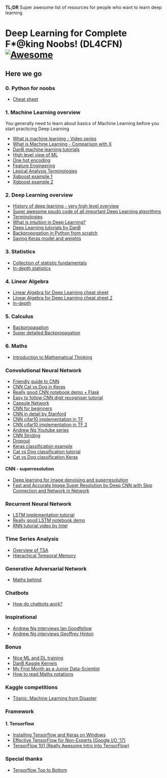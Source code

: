 **TL;DR** Super awesome list of resources for people who want to learn deep learning

# Deep Learning for Complete F*@king Noobs! (DL4CFN) [![Awesome](https://cdn.rawgit.com/sindresorhus/awesome/d7305f38d29fed78fa85652e3a63e154dd8e8829/media/badge.svg)](https://github.com/sindresorhus/awesome)

## Here we go

### 0. Python for noobs

- [Cheat sheet](http://datasciencefree.com/python.pdf)

### 1. Machine Learning overview

You generally need to learn about basics of Machine Learning before you start practicing Deep Learning

- [What is machine learning - Video series](https://classroom.udacity.com/courses/ud262/lessons/3625438937/concepts/6405791940923)
- [What is Machine Learning - Comparison with X](https://www.analyticsvidhya.com/blog/2015/06/machine-learning-basics/)
- [DanB machine learning tutorials](https://www.kaggle.com/learn/machine-learning)
- [High level view of ML](https://blog.dataiku.com/machine-learning-explained-algorithms-are-your-friend)
- [One hot encoding](https://hackernoon.com/what-is-one-hot-encoding-why-and-when-do-you-have-to-use-it-e3c6186d008f)
- [Feature Engineering](https://machinelearningmastery.com/discover-feature-engineering-how-to-engineer-features-and-how-to-get-good-at-it/
)
- [Lexical Analysis Terminologies](https://konghq.com/blog/a-guide-to-text-processing-and-machine-learning-api-terms/)
- [Xgboost example 1](https://machinelearningmastery.com/develop-first-xgboost-model-python-scikit-learn/)
- [Xgboost example 2](https://www.kaggle.com/datacanary/xgboost-example-python)

### 2. Deep Learning overview

- [History of deep learning - very high level overview](https://www.youtube.com/watch?v=n6XSDA3kfEw)
- [Super awesome psudo code of all important Deep Learning algorithms](https://www.analyticsvidhya.com/blog/2015/09/full-cheatsheet-machine-learning-algorithms/)
- [Terminologies](http://wiki.deeplearning.ai/Welcome)
- [What is intuition in Deep Learning?](https://medium.com/intuitionmachine/intuition-innovation-and-deep-learning-f20b9908d23c)
- [Deep Learning tutorials by DanB](https://www.kaggle.com/learn/deep-learning)
- [Backpropogation in Python from scratch](https://machinelearningmastery.com/implement-backpropagation-algorithm-scratch-python/)
- [Saving Keras model and weights](https://machinelearningmastery.com/save-load-keras-deep-learning-models/)

### 3. Statistics

- [Collection of statistic fundamentals](https://sites.google.com/a/case.edu/hpc-upgraded-cluster/home/important-notes-for-new-users/helpful-references/deep-learning/basic-statistics-for-deep-learning)
- [In-depth statistics](https://www.khanacademy.org/math/statistics-probability)

### 4. Linear Algebra
- [Linear Algebra for Deep Learning cheat sheet](https://towardsdatascience.com/linear-algebra-cheat-sheet-for-deep-learning-cd67aba4526c)
- [Linear Algebra for Deep Learning cheat sheet 2](https://medium.com/@LeonFedden/a-hackers-guide-to-deep-learnings-secret-sauces-linear-algebra-555403c3be16)
- [In-depth](http://www.deeplearningbook.org/contents/linear_algebra.html)

### 5. Calculus
- [Backpropagation](http://colah.github.io/posts/2015-08-Backprop/)
- [Super detailed Backpropagation](https://page.mi.fu-berlin.de/rojas/neural/chapter/K7.pdf)

### 6. Maths
- [Introduction to Mathematical Thinking](https://www.coursera.org/learn/mathematical-thinking)

### Convolutional Neural Network
- [Friendly guide to CNN](https://www.youtube.com/watch?v=2-Ol7ZB0MmU)
- [CNN Cat vs Dog in Keras](https://blog.keras.io/building-powerful-image-classification-models-using-very-little-data.html)
- [Really good CNN notebook demo + Flask](https://github.com/llSourcell/Convolutional_neural_network)
- [Easy to follow CNN digit recogniser tutorial](http://cv-tricks.com/tensorflow-tutorial/training-convolutional-neural-network-for-image-classification/)
- [Capsule Network](https://medium.com/ai%C2%B3-theory-practice-business/understanding-hintons-capsule-networks-part-i-intuition-b4b559d1159b)
- [CNN for beginners](https://adeshpande3.github.io/adeshpande3.github.io/A-Beginner%27s-Guide-To-Understanding-Convolutional-Neural-Networks/)
- [CNN in detail by Stanford](http://cs231n.github.io/convolutional-networks/)
- [CNN cifar10 implementation in TF](https://github.com/Hvass-Labs/TensorFlow-Tutorials/blob/master/06_CIFAR-10.ipynb)
- [CNN cifar10 implementation in TF 2](https://www.youtube.com/watch?list=PL9Hr9sNUjfsmEu1ZniY0XpHSzl5uihcXZ&v=3BXfw_1_TF4)
- [Andrew Ng Youtube series](https://www.youtube.com/watch?v=Z91YCMvxdo0&list=PLBAGcD3siRDjBU8sKRk0zX9pMz9qeVxud)
- [CNN Striding](https://discuss.analyticsvidhya.com/t/valid-padding-in-convolution-neural-networks/10738/3)
- [Dropout](https://www.quora.com/How-does-the-dropout-method-work-in-deep-learning-And-why-is-it-claimed-to-be-an-effective-trick-to-improve-your-network)
- [Keras classification example](https://www.learnopencv.com/image-classification-using-convolutional-neural-networks-in-keras/)
- [Cat vs Dog classification tutorial](https://pythonprogramming.net/convolutional-neural-network-kats-vs-dogs-machine-learning-tutorial/)
- [Cat vs Dog classification Keras](https://www.kaggle.com/stevenhurwitt/cats-vs-dogs-using-a-keras-convnet)
#### CNN - superresolution
- [Deep learning for image denoising and superresolution](https://www.slideshare.net/yuhuang/deep-learning-for-image-denoising-superresolution-27435126)
- [Fast and Accurate Image Super Resolution by Deep CNN
with Skip Connection and Network in Network](https://arxiv.org/pdf/1707.05425.pdf)

### Recurrent Neural Network
- [LSTM implementation tutorial](https://towardsdatascience.com/lstm-by-example-using-tensorflow-feb0c1968537)
- [Really good LSTM notebook demo](https://github.com/llSourcell/LSTM_Networks/blob/master/LSTM%20Demo.ipynb)
- [RNN tutorial video by Intel](https://www.youtube.com/watch?time_continue=552&v=Ukgii7Yd_cU)

### Time Series Analysis
- [Overview of TSA](http://www.itl.nist.gov/div898/handbook/pmc/section4/pmc4.htm)
- [Hierachical Temporal Memory](https://numenta.com/papers-videos-and-more/resources/hierarchical-temporal-memory-white-paper/)

### Generative Adversarial Network
- [Maths behind](https://lilianweng.github.io/lil-log/2017/08/20/from-GAN-to-WGAN.html)

### Chatbots
- [How do chatbots work?](https://chatbotslife.com/nlp-nlu-nlg-and-how-chatbots-work-dd7861dfc9df)

### Inspirational
- [Andrew Ng interviews Ian Goodfellow](https://www.youtube.com/watch?v=pWAc9B2zJS4)
- [Andrew Ng interviews Geoffrey Hinton](https://www.youtube.com/watch?time_continue=1871&v=-eyhCTvrEtE)

### Bonus
- [Nice ML and DL training](https://www.datacamp.com/courses/deep-learning-in-python/)
- [DanB Kaggle Kernels](https://www.kaggle.com/dansbecker/kernels)
- [My First Month as a Junior Data-Scientist](https://gaborvecsei.wordpress.com/2017/10/28/my-first-month-as-a-junior-data-scientist/)
- [How to read Maths notations](https://www.youtube.com/watch?v=-mu3TYZ_udM)

### Kaggle competitions
- [Titanic: Machine Learning from Disaster](https://www.youtube.com/watch?v=xpeoKf4or0o)

### Framework

#### 1. Tensorflow
- [Installing Tensorflow and Keras on Windows](https://chunml.github.io/ChunML.github.io/project/Tensorflow-Installation/)
- [Effective TensorFlow for Non-Experts (Google I/O '17)](https://www.youtube.com/watch?v=5DknTFbcGVM)
- [TensorFlow 101 (Really Awesome Intro Into TensorFlow)](https://www.youtube.com/watch?v=oxf3o8IbCk4)

### Special thanks
- [Tensorflow Top to Bottom](https://github.com/astorfi/TensorFlow-World-Resources)
